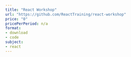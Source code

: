 ```yaml
---
title: "React Workshop"
url: "https://github.com/ReactTraining/react-workshop"
price: "0"
pricePerPeriod: n/a
format: 
- download
- code
subject: 
- react
---
```

